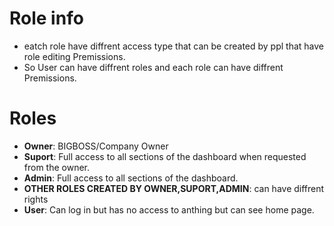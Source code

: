# Role info
- eatch role have diffrent access type that can be created by ppl that have role editing Premissions. 
- So User can have diffrent roles and each role can have diffrent Premissions.

# Roles
- **Owner**: BIGBOSS/Company Owner
- **Suport**: Full access to all sections of the dashboard when requested from the owner.
- **Admin**: Full access to all sections of the dashboard.
- **OTHER ROLES CREATED BY OWNER,SUPORT,ADMIN**: can have diffrent rights
- **User**: Can log in but has no access to anthing but can see home page.